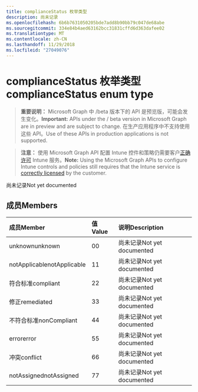 ```yaml
---
title: complianceStatus 枚举类型
description: 尚未记录
ms.openlocfilehash: 6b6b7631050205bde7add8b90bb79c047de68abe
ms.sourcegitcommit: 334e84b4aed63162bcc31831cffd6d363dafee02
ms.translationtype: MT
ms.contentlocale: zh-CN
ms.lasthandoff: 11/29/2018
ms.locfileid: "27049076"
---
```

# <a name="compliancestatus-enum-type"></a><span data-ttu-id="4339f-103">complianceStatus 枚举类型</span><span class="sxs-lookup"><span data-stu-id="4339f-103">complianceStatus enum type</span></span>

> <span data-ttu-id="4339f-104">**重要说明：** Microsoft Graph 中 /beta 版本下的 API 是预览版，可能会发生变化。</span><span class="sxs-lookup"><span data-stu-id="4339f-104">**Important:** APIs under the / beta version in Microsoft Graph are in preview and are subject to change.</span></span> <span data-ttu-id="4339f-105">在生产应用程序中不支持使用这些 API。</span><span class="sxs-lookup"><span data-stu-id="4339f-105">Use of these APIs in production applications is not supported.</span></span>

> <span data-ttu-id="4339f-106">**注意：** 使用 Microsoft Graph API 配置 Intune 控件和策略仍需要客户[正确许可](https://go.microsoft.com/fwlink/?linkid=839381) Intune 服务。</span><span class="sxs-lookup"><span data-stu-id="4339f-106">**Note:** Using the Microsoft Graph APIs to configure Intune controls and policies still requires that the Intune service is [correctly licensed](https://go.microsoft.com/fwlink/?linkid=839381) by the customer.</span></span>

<span data-ttu-id="4339f-107">尚未记录</span><span class="sxs-lookup"><span data-stu-id="4339f-107">Not yet documented</span></span>
## <a name="members"></a><span data-ttu-id="4339f-108">成员</span><span class="sxs-lookup"><span data-stu-id="4339f-108">Members</span></span>
|<span data-ttu-id="4339f-109">成员</span><span class="sxs-lookup"><span data-stu-id="4339f-109">Member</span></span>|<span data-ttu-id="4339f-110">值</span><span class="sxs-lookup"><span data-stu-id="4339f-110">Value</span></span>|<span data-ttu-id="4339f-111">说明</span><span class="sxs-lookup"><span data-stu-id="4339f-111">Description</span></span>|
|:---|:---|:---|
|<span data-ttu-id="4339f-112">unknown</span><span class="sxs-lookup"><span data-stu-id="4339f-112">unknown</span></span>|<span data-ttu-id="4339f-113">0</span><span class="sxs-lookup"><span data-stu-id="4339f-113">0</span></span>|<span data-ttu-id="4339f-114">尚未记录</span><span class="sxs-lookup"><span data-stu-id="4339f-114">Not yet documented</span></span>|
|<span data-ttu-id="4339f-115">notApplicable</span><span class="sxs-lookup"><span data-stu-id="4339f-115">notApplicable</span></span>|<span data-ttu-id="4339f-116">1</span><span class="sxs-lookup"><span data-stu-id="4339f-116">1</span></span>|<span data-ttu-id="4339f-117">尚未记录</span><span class="sxs-lookup"><span data-stu-id="4339f-117">Not yet documented</span></span>|
|<span data-ttu-id="4339f-118">符合标准</span><span class="sxs-lookup"><span data-stu-id="4339f-118">compliant</span></span>|<span data-ttu-id="4339f-119">2</span><span class="sxs-lookup"><span data-stu-id="4339f-119">2</span></span>|<span data-ttu-id="4339f-120">尚未记录</span><span class="sxs-lookup"><span data-stu-id="4339f-120">Not yet documented</span></span>|
|<span data-ttu-id="4339f-121">修正</span><span class="sxs-lookup"><span data-stu-id="4339f-121">remediated</span></span>|<span data-ttu-id="4339f-122">3</span><span class="sxs-lookup"><span data-stu-id="4339f-122">3</span></span>|<span data-ttu-id="4339f-123">尚未记录</span><span class="sxs-lookup"><span data-stu-id="4339f-123">Not yet documented</span></span>|
|<span data-ttu-id="4339f-124">不符合标准</span><span class="sxs-lookup"><span data-stu-id="4339f-124">nonCompliant</span></span>|<span data-ttu-id="4339f-125">4</span><span class="sxs-lookup"><span data-stu-id="4339f-125">4</span></span>|<span data-ttu-id="4339f-126">尚未记录</span><span class="sxs-lookup"><span data-stu-id="4339f-126">Not yet documented</span></span>|
|<span data-ttu-id="4339f-127">error</span><span class="sxs-lookup"><span data-stu-id="4339f-127">error</span></span>|<span data-ttu-id="4339f-128">5</span><span class="sxs-lookup"><span data-stu-id="4339f-128">5</span></span>|<span data-ttu-id="4339f-129">尚未记录</span><span class="sxs-lookup"><span data-stu-id="4339f-129">Not yet documented</span></span>|
|<span data-ttu-id="4339f-130">冲突</span><span class="sxs-lookup"><span data-stu-id="4339f-130">conflict</span></span>|<span data-ttu-id="4339f-131">6</span><span class="sxs-lookup"><span data-stu-id="4339f-131">6</span></span>|<span data-ttu-id="4339f-132">尚未记录</span><span class="sxs-lookup"><span data-stu-id="4339f-132">Not yet documented</span></span>|
|<span data-ttu-id="4339f-133">notAssigned</span><span class="sxs-lookup"><span data-stu-id="4339f-133">notAssigned</span></span>|<span data-ttu-id="4339f-134">7</span><span class="sxs-lookup"><span data-stu-id="4339f-134">7</span></span>|<span data-ttu-id="4339f-135">尚未记录</span><span class="sxs-lookup"><span data-stu-id="4339f-135">Not yet documented</span></span>|





